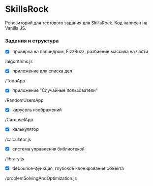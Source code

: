 # SkillsRock

Репозиторий для тестового задания для SkillsRock. Код написан на Vanilla JS.

### Задания и структура
- [x] проверка на палиндром, FizzBuzz, разбиение массива на части
    
/algorithms.js

- [x] приложение для списка дел

/TodoApp

- [x] приложение "Случайные пользователи"

/RandomUsersApp

- [x] карусель изображений

/CarouselApp

- [x] калькулятор

/calculator.js

- [x] система управления библиотекой

/library.js

- [x] debounce-функция, глубокое клонирование объекта

/problemSolvingAndOptimization.js
